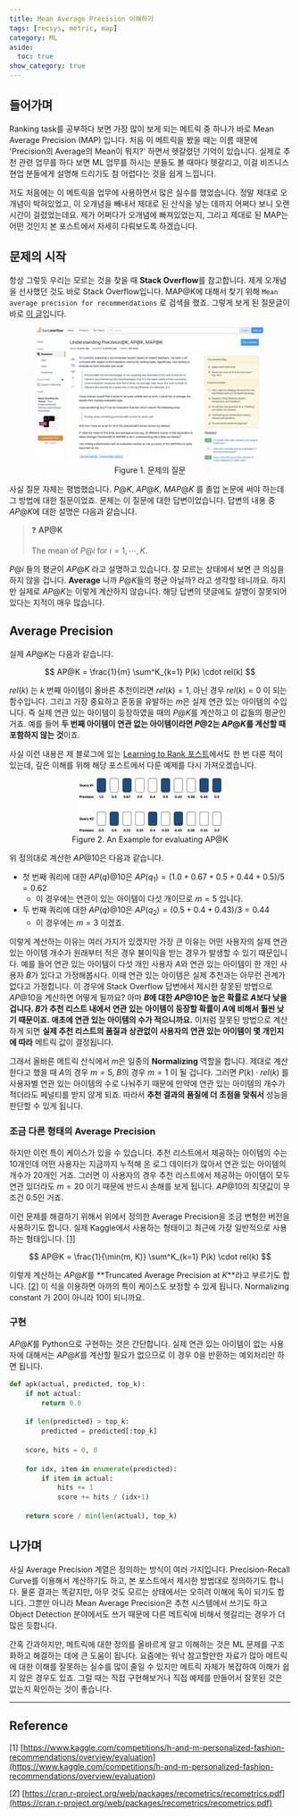 ```yaml
---
title: Mean Average Precision 이해하기
tags: [recsys, metric, map]
category: ML
aside:
  toc: true
show_category: true
---
```



<!--more-->

## 들어가며

Ranking task를 공부하다 보면 가장 많이 보게 되는 메트릭 중 하나가 바로 Mean Average Precision (MAP) 입니다. 처음 이 메트릭을 봤을 때는 이름 때문에 'Precision의 Average의 Mean이 뭐지?' 하면서 헷갈렸던 기억이 있습니다. 실제로 추천 관련 업무를 하다 보면 ML 업무를 하시는 분들도 볼 때마다 헷갈리고, 이걸 비즈니스 현업 분들에게 설명해 드리기도 참 어렵다는 것을 쉽게 느낍니다.

저도 처음에는 이 메트릭을 업무에 사용하면서 많은 실수를 했었습니다. 정말 제대로 오개념이 박혀있었고, 이 오개념을 빼내서 제대로 된 산식을 넣는 데까지 어쩌다 보니 오랜 시간이 걸렸었는데요. 제가 어쩌다가 오개념에 빠져있었는지, 그리고 제대로 된 MAP는 어떤 것인지 본 포스트에서 자세히 다뤄보도록 하겠습니다.

## 문제의 시작

항상 그렇듯 우리는 모르는 것을 찾을 때 **Stack Overflow**를 참고합니다. 제게 오개념을 선사했던 것도 바로 Stack Overflow입니다. MAP@K에 대해서 찾기 위해 `Mean average precision for recommendations` 로 검색을 했죠. 그렇게 보게 된 질문글이 바로 [이 글](https://stackoverflow.com/questions/55748792/understanding-precisionk-apk-mapk)입니다.

<center>
  <figure>
    <img src="/assets/images/2022-05-01-understanding-mean-average-precision/stack_overflow.png" alt="Stack Overflow" style="zoom:40%;" loading="lazy" />
    <figcaption style="text-align: center;">Figure 1. 문제의 질문</figcaption>
  </figure>
</center>

사실 질문 자체는 평범했습니다. $P@K$, $AP@K$, $MAP@K$ 를 졸업 논문에 써야 하는데 그 방법에 대한 질문이었죠. 문제는 이 질문에 대한 답변이었습니다. 답변의 내용 중 $AP@K$에 대한 설명은 다음과 같습니다.

>   ❓ **AP@K**
>
>   The mean of $P@i$ for $i = 1, \cdots, K$.

$P@i$ 들의 평균이 $AP@K$ 라고 설명하고 있습니다. 잘 모르는 상태에서 보면 큰 의심을 하지 않을 겁니다. **Average** 니까 $P@K$들의 평균 아닐까? 라고 생각할 테니까요. 하지만 실제로 $AP@K$는 이렇게 계산하지 않습니다. 해당 답변의 댓글에도 설명이 잘못되어 있다는 지적이 매우 많습니다.

## Average Precision

실제 $AP@K$는 다음과 같습니다.

$$
AP@K = \frac{1}{m} \sum^K_{k=1} P(k) \cdot rel(k)
$$

$rel(k)$ 는  $k$ 번째 아이템이 올바른 추천이라면 $rel(k) = 1$, 아닌 경우 $rel(k) = 0$ 이 되는 함수입니다. 그리고 가장 중요하고 혼동을 유발하는 $m$은 실제 연관 있는 아이템의 수입니다. 즉 실제 연관 있는 아이템이 등장하였을 때의 $P@K$를 계산하고 이 값들의 평균인 거죠. 예를 들어 **두 번째 아이템이 연관 없는 아이템이라면 $P@2$는 $AP@K$를 계산할 때 포함하지 않는 것**이죠.

사실 이런 내용은 제 블로그에 있는 [Learning to Rank 포스트](https://otzslayer.github.io/ml/2022/02/13/learning-to-rank.html)에서도 한 번 다룬 적이 있는데, 깊은 이해를 위해 해당 포스트에서 다룬 예제를 다시 가져오겠습니다.

<center>
  <figure>
    <img src="/assets/images/2022-02-13-learning-to-rank/queries.png" alt="Example" style="zoom:25%;" loading="lazy" />
    <figcaption style="text-align: center;">Figure 2. An Example for evaluating AP@K</figcaption>
  </figure>
</center>


위 정의대로 계산한 $AP@10$은 다음과 같습니다.

-   첫 번째 쿼리에 대한 $AP(q)@10$은 $AP(q_1) = (1.0 + 0.67 + 0.5 + 0.44 + 0.5) / 5 = 0.62$
    -   이 경우에는 연관이 있는 아이템이 다섯 개이므로 $m = 5$ 입니다.
-   두 번째 쿼리에 대한 $AP(q)@10$은 $AP(q_2) = (0.5 + 0.4 + 0.43) / 3 = 0.44$
    -   이 경우에는 $m = 3$ 이겠죠.

이렇게 계산하는 이유는 여러 가지가 있겠지만 가장 큰 이유는 어떤 사용자의 실제 연관 있는 아이템 개수가 원래부터 적은 경우 불이익을 받는 경우가 발생할 수 있기 때문입니다. 예를 들어 연관 있는 아이템이 다섯 개인 사용자 $A$와 연관 있는 아이템이 한 개인 사용자 $B$가 있다고 가정해봅시다. 이때 연관 있는 아이템은 실제 추천과는 아무런 관계가 없다고 가정합니다. 이 경우에 Stack Overflow 답변에서 제시한 잘못된 방법으로 $AP@10$을 계산하면 어떻게 될까요? 아마 **$B$에 대한 $AP@10$은 높은 확률로 $A$보다 낮을 겁니다. $B$가 추천 리스트 내에서 연관 있는 아이템이 등장할 확률이 $A$에 비해서 훨씬 낮기 때문이죠. 애초에 연관 있는 아이템의 수가 적으니까요.** 이처럼 잘못된 방법으로 계산하게 되면 **실제 추천 리스트의 품질과 상관없이 사용자의 연관 있는 아이템이 몇 개인지에 따라** 메트릭 값이 결정됩니다.

그래서 올바른 메트릭 산식에서 $m$은 일종의 **Normalizing** 역할을 합니다. 제대로 계산한다고 했을 때 $A$의 경우 $m = 5$, $B$의 경우 $m = 1$ 이 될 겁니다. 그러면 $P(k) \cdot rel(k)$ 를 사용자별 연관 있는 아이템의 수로 나눠주기 때문에 만약에 연관 있는 아이템의 개수가 적더라도 페널티를 받지 않게 되죠. 따라서 **추천 결과의 품질에 더 초점을 맞춰서** 성능을 판단할 수 있게 됩니다.

### 조금 다른 형태의 Average Precision

하지만 이런 특이 케이스가 있을 수 있습니다. 추천 리스트에서 제공하는 아이템의 수는 10개인데 어떤 사용자는 지금까지 누적해 온 로그 데이터가 많아서 연관 있는 아이템의 개수가 20개인 거죠. 그러면 이 사용자의 경우 추천 리스트에서 제공하는 아이템이 모두 연관 있더라도 $m = 20$ 이기 때문에 반드시 손해를 보게 됩니다. $AP@10$의 최댓값이 무조건 0.5인 거죠.

이런 문제를 해결하기 위해서 위에서 정의한 Average Precision을 조금 변형한 버전을 사용하기도 합니다. 실제 Kaggle에서 사용하는 형태이고 최근에 가장 일반적으로 사용하는 형태입니다. [[1]](https://www.kaggle.com/competitions/h-and-m-personalized-fashion-recommendations/overview/evaluation)

$$
AP@K = \frac{1}{\min(m, K)} \sum^K_{k=1} P(k) \cdot rel(k)
$$

이렇게 계산하는 $AP@K$를 **Truncated Average Precision at $K$**라고 부르기도 합니다. [[2]](https://cran.r-project.org/web/packages/recometrics/recometrics.pdf) 이 식을 이용하면 아까의 특이 케이스도 보정할 수 있게 됩니다. Normalizing constant 가 20이 아니라 10이 되니까요.



### 구현

$AP@K$를 Python으로 구현하는 것은 간단합니다. 실제 연관 있는 아이템이 없는 사용자에 대해서는 $AP@K$를 계산할 필요가 없으므로 이 경우 0을 반환하는 예외처리만 하면 됩니다.

```python
def apk(actual, predicted, top_k):
    if not actual:
        return 0.0
    
    if len(predicted) > top_k:
        predicted = predicted[:top_k]    
    
    score, hits = 0, 0
    
    for idx, item in enumerate(predicted):
        if item in actual:
            hits += 1
            score += hits / (idx+1)
            
    return score / min(len(actual), top_k)
```

## 나가며

사실 Average Precision 계열은 정의하는 방식이 여러 가지입니다. Precision-Recall Curve를 이용해서 계산하기도 하고, 본 포스트에서 제시한 방법대로 정의하기도 합니다. 물론 결과는 똑같지만, 아무 것도 모르는 상태에서는 오히려 이해에 독이 되기도 합니다. 그뿐만 아니라 Mean Average Precision은 추천 시스템에서 쓰기도 하고 Object Detection 분야에서도 쓰기 때문에 다른 메트릭에 비해서 헷갈리는 경우가 더 많은 듯합니다.

간혹 간과하지만, 메트릭에 대한 정의를 올바르게 알고 이해하는 것은 ML 문제를 구조화하고 해결하는 데에 큰 도움이 됩니다. 요즘에는 워낙 참고할만한 자료가 많아 메트릭에 대한 이해를 잘못하는 실수를 많이 줄일 수 있지만 메트릭 자체가 복잡하여 이해가 쉽지 않은 경우도 있죠. 그럴 때는 직접 구현해보거나 직접 예제를 만들어서 잘못된 것은 없는지 확인하는 것이 좋습니다. 

---

## Reference

[1] [https://www.kaggle.com/competitions/h-and-m-personalized-fashion-recommendations/overview/evaluation](https://www.kaggle.com/competitions/h-and-m-personalized-fashion-recommendations/overview/evaluation)

[2] [https://cran.r-project.org/web/packages/recometrics/recometrics.pdf](https://cran.r-project.org/web/packages/recometrics/recometrics.pdf)
